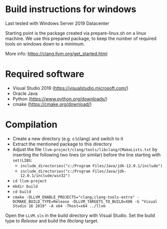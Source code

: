 # Build instructions for windows

Last tested with Windows Server 2019 Datacenter

Starting point is the package created via prepare-linux.sh on a
linux machine. We use this prepared package, to keep the number
of required tools on windows down to a minimum.

More info: https://clang.llvm.org/get_started.html

# Required software

- Visual Studio 2019 (https://visualstudio.microsoft.com/)
- Oracle Java
- Python (https://www.python.org/downloads/)
- cmake (https://cmake.org/download/)

# Compilation

- Create a new directory (e.g. c:\clang) and switch to it
- Extract the mentioned package to this directory
- Adjust the file `llvm-project/clang/tools/libclang/CMakeLists.txt` by inserting the following two lines (or similar) before the line starting with `set(LIBS`:
    - `include_directories("c:/Program Files/Java/jdk-12.0.1/include")`
    - `include_directories("c:/Program Files/Java/jdk-12.0.1/include/win32")`
- `cd llvm-project`
- `mkdir build`
- `cd build`
- `cmake -DLLVM_ENABLE_PROJECTS="clang;clang-tools-extra" -DCMAKE_BUILD_TYPE=Release -DLLVM_TARGETS_TO_BUILD=X86 -G "Visual Studio 16 2019" -A x64 -Thost=x64 ../llvm`

Open the `LLVM.sln` in the build directory with Visual Studio. Set the
build type to *Release* and build the *libclang* target.
